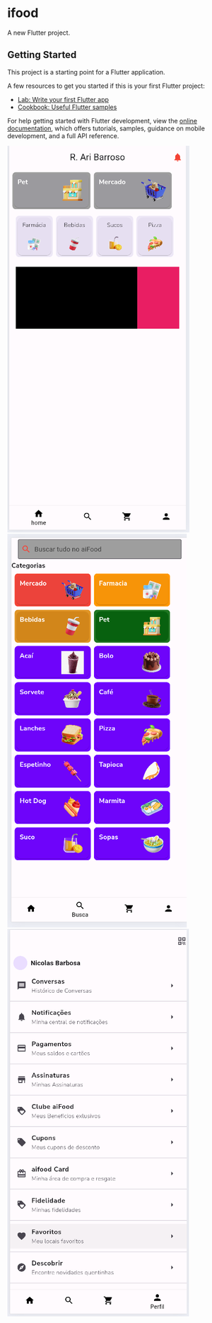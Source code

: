 # ifood

A new Flutter project.

## Getting Started

This project is a starting point for a Flutter application.

A few resources to get you started if this is your first Flutter project:

- [Lab: Write your first Flutter app](https://docs.flutter.dev/get-started/codelab)
- [Cookbook: Useful Flutter samples](https://docs.flutter.dev/cookbook)

For help getting started with Flutter development, view the
[online documentation](https://docs.flutter.dev/), which offers tutorials,
samples, guidance on mobile development, and a full API reference.


![Imagem da área de home](https://github.com/NicolasBarbosaa/fake_ifood-flutter/blob/main/Screenshot_5.png?raw=true)
![Imagem da área de pesquisa](https://github.com/NicolasBarbosaa/fake_ifood-flutter/blob/main/Screenshot_2.png?raw=true)
![Imagem da página de perfil](https://github.com/NicolasBarbosaa/fake_ifood-flutter/blob/main/Screenshot_3.png?raw=true)
